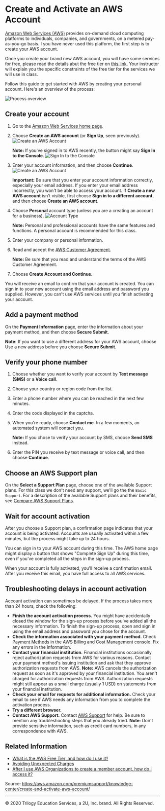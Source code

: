 # Create and Activate an AWS Account

[Amazon Web Services (AWS)](https://aws.amazon.com/what-is-aws/) provides on-demand cloud computing platforms to individuals, companies, and governments, on a metered pay-as-you-go basis. I you have never used this platform, the first step is to create your AWS account.

Once you create your brand new AWS account, you will have some services for free, please read the details abut the free tier on [this link](https://aws.amazon.com/free/). Your instructor will explain you the specific constraints of the free tier for the services we will use in class.

Follow this guide to get started with AWS by creating your personal account. Here's an overview of the process:

![Process overview](Images/01-flowchart_create_activate.png)

## Create your account

1. Go to the [Amazon Web Services home page][1].

2. Choose **Create an AWS account** (or **Sign Up**, seen previously).
    ![Create an AWS Account](Images/02-create-aws-account.png)

    **Note:** If you've signed in to AWS recently, the button might say **Sign In to the Console**.
    ![Sign In to the Console](Images/02-sign-into-console.png)

3. Enter your account information, and then choose **Continue**.
    ![Create an AWS Account](Images/03-create-account.png)

    **Important:** Be sure that you enter your account information correctly, especially your email address. If you enter your email address incorrectly, you won't be able to access your account. If **Create a new AWS account** isn't visible, first choose **Sign in to a different account**, and then choose **Create an AWS account**.

4. Choose **Personal** account type (unless you are a creating an account for a business).
    ![Account Type](Images/04-account-type.png)

    **Note:** Personal and professional accounts have the same features and functions. A personal account is recommended for this class.

5. Enter your company or personal information.

6. Read and accept the [AWS Customer Agreement][2].

    **Note:** Be sure that you read and understand the terms of the AWS Customer Agreement.

7. Choose **Create Account and Continue**.

You will receive an email to confirm that your account is created. You can sign in to your new account using the email address and password you supplied. However, you can't use AWS services until you finish activating your account.

## Add a payment method

On the **Payment Information** page, enter the information about your payment method, and then choose **Secure Submit**.

**Note:** If you want to use a different address for your AWS account, choose Use a new address before you choose **Secure Submit**.

## Verify your phone number

1. Choose whether you want to verify your account by **Text message (SMS)** or a **Voice call**.

2. Choose your country or region code from the list.

3. Enter a phone number where you can be reached in the next few minutes.

4. Enter the code displayed in the captcha.

5. When you're ready, choose **Contact me**. In a few moments, an automated system will contact you.

    **Note:** If you chose to verify your account by SMS, choose **Send SMS** instead.

6. Enter the PIN you receive by text message or voice call, and then choose **Continue**.

## Choose an AWS Support plan

On the **Select a Support Plan** page, choose one of the available Support plans. For this class we don't need any support, we'll go the the `Basic Support`.
For a description of the available Support plans and their benefits, see [Compare AWS Support Plans][3].

## Wait for account activation

After you choose a Support plan, a confirmation page indicates that your account is being activated. Accounts are usually activated within a few minutes, but the process might take up to 24 hours.

You can sign in to your AWS account during this time. The AWS home page might display a button that shows "Complete Sign Up" during this time, even if you've completed all the steps in the sign-up process.

When your account is fully activated, you'll receive a confirmation email. After you receive this email, you have full access to all AWS services.

## Troubleshooting delays in account activation

Account activation can sometimes be delayed. If the process takes more than 24 hours, check the following:

* **Finish the account activation process.** You might have accidentally closed the window for the sign-up process before you've added all the necessary information. To finish the sign-up process, open  and sign in using the email address and password you chose for the account.
* **Check the information associated with your payment method.** Check [Payment Methods][4] in the AWS Billing and Cost Management console. Fix any errors in the information.
* **Contact your financial institution.** Financial institutions occasionally reject authorization requests from AWS for various reasons. Contact your payment method's issuing institution and ask that they approve authorization requests from AWS.
**Note:** AWS cancels the authorization request as soon as it's approved by your financial institution. You aren't charged for authorization requests from AWS. Authorization requests might still appear as a small charge (usually 1 USD) on statements from your financial institution.
* **Check your email for requests for additional information.** Check your email to see if AWS needs any information from you to complete the activation process.
* **Try a different browser.**
* **Contact AWS Support.** Contact [AWS Support][5] for help. Be sure to mention any troubleshooting steps that you already tried.
**Note:** Don't provide sensitive information, such as credit card numbers, in any correspondence with AWS.

## Related Information

* [What is the AWS Free Tier, and how do I use it?](https://aws.amazon.com/premiumsupport/knowledge-center/what-is-free-tier/)
* [Avoiding Unexpected Charges](https://docs.aws.amazon.com/awsaccountbilling/latest/aboutv2/checklistforunwantedcharges.html)
* [After I use AWS Organizations to create a member account, how do I access it?](https://aws.amazon.com/premiumsupport/knowledge-center/organizations-member-account-access/)

[1]: https://aws.amazon.com/
[2]: https://aws.amazon.com/agreement/
[3]: https://aws.amazon.com/premiumsupport/features/
[4]: https://console.aws.amazon.com/billing/home#/paymentmethods
[5]: https://aws.amazon.com/support

Source: <https://aws.amazon.com/premiumsupport/knowledge-center/create-and-activate-aws-account/>

---
© 2020 Trilogy Education Services, a 2U, Inc. brand. All Rights Reserved.
